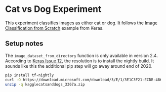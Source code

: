 # Cat vs Dog Experiment

This experiment classifies images as either cat or dog.  It follows the [Image Classification from Scratch](https://keras.io/examples/vision/image_classification_from_scratch/) example from Keras.

## Setup notes

The `image_dataset_from_directory` function is only available in version 2.4.  According to [Keras Issue 12](https://github.com/keras-team/keras-io/issues/12), the resolution is to install the nightly build.  It sounds like this the additional pip step will go away around end of 2020.

```bash
pip install tf-nightly
curl -O https://download.microsoft.com/download/3/E/1/3E1C3F21-ECDB-4869-8368-6DEBA77B919F/kagglecatsanddogs_3367a.zip
unzip -q kagglecatsanddogs_3367a.zip
```
